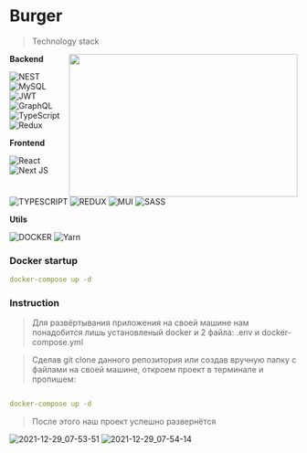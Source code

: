 # Burger
 > Technology stack 
 <img src="https://c.tenor.com/B-0n4i33NqQAAAAC/maki-nishikino-blush.gif" align="right" width="400" height="250" />
 
**Backend**

![NEST](https://img.shields.io/badge/-Nest-01000d?style=for-the-badge&logo=nestjs&logoColor=white) 
![MySQL](https://img.shields.io/badge/-MySQL-01000d?style=for-the-badge&logo=MySQL&logoColor=white)  
![JWT](https://img.shields.io/badge/JWT-black?style=for-the-badge&logo=JSON%20web%20tokens) 
![GraphQL](https://img.shields.io/badge/-GraphQL-E10098?style=for-the-badge&logo=graphql&logoColor=white) 
![TypeScript](https://img.shields.io/badge/typescript-%23007ACC.svg?style=for-the-badge&logo=typescript&logoColor=white)
![Redux](https://img.shields.io/badge/redux-%23593d88.svg?style=for-the-badge&logo=redux&logoColor=white)

**Frontend**

![React](https://img.shields.io/badge/react-%2320232a.svg?style=for-the-badge&logo=react&logoColor=%2361DAFB)
![Next JS](https://img.shields.io/badge/Next-black?style=for-the-badge&logo=next.js&logoColor=white)
![TYPESCRIPT](https://img.shields.io/badge/-TypeScript-01000d?style=for-the-badge&logo=typescript&logoColor=white) 
![REDUX](https://img.shields.io/badge/-Redux-01000d?style=for-the-badge&logo=redux&logoColor=white) 
![MUI](https://img.shields.io/badge/-mui-01000d?style=for-the-badge&logo=mui&logoColor=white)
![SASS](https://img.shields.io/badge/-SASS-01000d?style=for-the-badge&logo=sass&logoColor=white)

**Utils**

![DOCKER](https://img.shields.io/badge/-Docker-01000d?style=for-the-badge&logo=docker&logoColor=white)
![Yarn](https://img.shields.io/badge/yarn-%232C8EBB.svg?style=for-the-badge&logo=yarn&logoColor=white)


### Docker startup
```yml
docker-compose up -d
```
### Instruction
> Для развёртывания приложения на своей машине нам понадобится лишь установленый docker и 2 файла: .env и docker-compose.yml

> Сделав git clone данного репозитория или создав вручную папку с файлами на своей машине, откроем проект в терминале и пропишем:
```yml

docker-compose up -d
```
> После этого наш проект успешно развернётся 

![2021-12-29_07-53-51](https://sun9-88.userapi.com/impg/TNM45B0hlxMYtWTlwdqH-BQlScO4rFTM2yhYiw/pzinwcikAZg.jpg?size=1024x445&quality=95&sign=83882201e6d7fe91959542ebb4e07bf0&type=album)
![2021-12-29_07-54-14](https://sun9-32.userapi.com/impg/Vsba0VvJTnq2SPk2Lm-o5QPOq6MGclssc6j15g/cOa4nkc4Qdw.jpg?size=973x279&quality=95&sign=882b61b3db3658f358327ee1240cfbb2&type=album)

